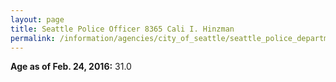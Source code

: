 ```yaml
---
layout: page
title: Seattle Police Officer 8365 Cali I. Hinzman
permalink: /information/agencies/city_of_seattle/seattle_police_department/copbook/8365/
---
```


**Age as of Feb. 24, 2016:** 31.0
